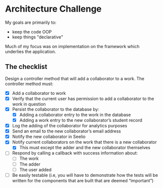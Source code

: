 # Architecture Challenge

My goals are primarily to:

- keep the code OOP
- keep things "declarative"

Much of my focus was on implementation on the framework which underlies the application.

## The checklist

Design a controller method that will add a collaborator to a work. The controller method must:

- [x] Add a collaborator to work
- [x] Verify that the current user has permission to add a collaborator to the work in question
- [x] Persist the collaborator to the database by:
  - [x] Adding a collaborator entry to the work in the database
  - [x] Adding a work entry to the new collaborator’s student record
- [x] Log the adding of the collaborator for analytics purposes
- [x] Send an email to the new collaborator’s email address
- [x] Notify the new collaborator in Seelio
- [x] Notify current collaborators on the work that there is a new collaborator
  - [x] This must except the adder and the new collaborator themselves
- [ ] Respond by calling a callback with success information about:
  - [ ] The work
  - [ ] The adder
  - [ ] The user added
- [ ] Be easily testable (i.e, you will have to demonstrate how the tests will be written for the components that are built that are deemed “important”)
